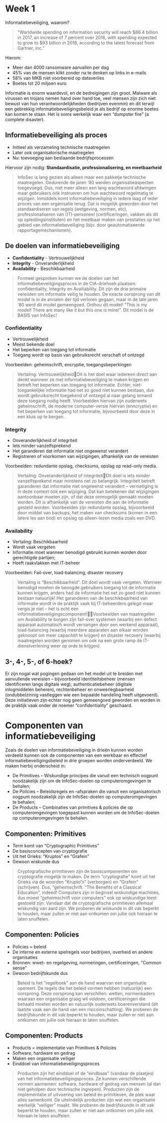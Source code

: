 # Week 1

Informatiebeveiliging, waarom?

> "Worldwide spending on information security will reach \$86.4 billion in 2017, an increase of 7 percent over 2016, with spending expected to grow to \$93 billion in 2018, according to the latest forecast from Gartner, Inc."

Hierom:

- Meer dan 4000 ransomware aanvallen per dag
- 45% van de mensen klikt zonder na te denken op links in e-mails
- 58% van MKB niet voorbereid op dataverlies
- Boetes tot 20 miljoen euro

Informatie is enorm waardevol, en de bedreigingen zijn groot. Malware als virussen en trojans nemen hand over hand toe, veel mensen zijn zich niet bewust van hun verantwoordelijkheden (bedrijven evenmin) en dit terwijl een gebrekkig informatiebeveiligingsbeleid je als bedrijf op enorme boetes kan komen te staan. Het is soms werkelijk waar een “dumpster fire” (a complete disaster).

## Informatiebeveiliging als proces

- Initieel als verzameling technische maatregelen
- Later ook organisatorische maatregelen
- Nu: toevoeging aan bestaande bedrijfsprocessen

Hiervoor zijn nodig: **Standaardisatie, professionalisering, en meetbaarheid**

> InfoSec is lang gezien als alleen maar een pakketje technische maatregelen. Gedurende de jaren ‘80 werden organisatieaspecten toegevoegd. Dus, niet meer alleen een lang wachtwoord afdwingen maar gebruikers óók instrueren om hun wachtwoord regelmatig te wijzigen. Inmiddels komt informatiebeveiliging in iedere laag of ieder proces van een organisatie terug. Dat is mogelijk geworden door het standaardiseren van regels (wetgeving, normen, etc), professionaliseren van (IT)-personeel (certificeringen, vakken als dit op opleidingsinstituten) en het meetbaar maken van prestaties op het gebied van informatiebeveiliging (bijv. door geautomatiseerde rapportagemechanismen).

## De doelen van informatiebeveiliging

- **Confidentiality** - Vertrouwelijkheid
- **Integrity** - Onveranderlijkheid
- **Availability** - Beschikbaarheid

> Formeel gesproken kunnen we de doelen van het informatiebeveiligingsproces in de CIA-driehoek plaatsen: confidentiality, Integrity en Availiability. Dit zijn de drie primaire vereisten om informatie veilig te houden. De exacte oorsprong van dit model is in de annalen der tijd verloren gegaan, maar in de late jaren ‘80 werd dit model gemeengoed. Onthou dit model! “This is my model! There are many like it but this one is mine!”. Dit model is de BASIS van InfoSec!

### Confidentiality

- Vertrouwelijkheid
- Meest bekende doel
- Het beperken van toegang tot informatie
- Toegang wordt op basis van gebruiksrecht verschaft of ontzegd

Voorbeelden: geheimschrift, encryptie, toegangsbeperkingen

> Vertaling: VertrouwelijkheidDit is het doel waar iedereen direct aan denkt wanneer ze met informatiebeveiliging te maken krijgen en betreft het beperken van toegang tot informatie. Echter, niet-toegankelijke informatie had net zo goed niet kunnen bestaan, dus wordt gebruiksrecht toegekend of ontzegd al naar gelang iemand deze toegang nodig heeft. Voorbeelden hiervan zijn ouderwets geheimschrift, de moderne computer-versie hiervan (enncryptie) en het beperken van toegang tot informatie, bijvoorbeeld door deze in een kluis op te bergen.

### Integrity

- Onveranderlijkheid of integriteit
- Iets minder vanzelfsprekend
- Het garanderen dat informatie niet ongewenst verandert
- Registreren of voorkomen van wijzigingen, afhankelijk van de vereisten

Voorbeelden: redundante opslag, checksums, opslag op read-only media.

> Vertaling: Onveranderlijkheid of integriteitDit doel is iets minder vanzelfsprekend maar minstens net zo belangrijk. Integriteit betreft garanderen dat informatie niet ongewenst verandert – vernietiging is in deze context óók een wijziging. Dat kan betekenen dat wijzigingen aantoonbaar moeten zijn, of dat deze onmogelijk gemaakt moeten worden. Dit is afhankelijk van de vereisten die aan de informatie gesteld worden. Voorbeelden zijn redundante opslag, bijvoorbeeld door middel van backups, het maken van checksums (komen in een latere les aan bod) en opslag op alleen-lezen media zoals een DVD.

### Availability

- Vertaling: Beschikbaarheid
- Wordt vaak vergeten
- Informatie moet wanneer benodigd gebruikt kunnen worden door gerechtigde partijen;
- Heeft raakvlakken met IT-beheer

Voorbeelden: Fail-over, load-balancing, disaster recovery

> Vertaling is “Beschikbaarheid”. Dit doel wordt vaak vergeten. Wanneer benodigd moeten de beoogde gebruikers toegang tot de informatie kunnen krijgen, anders had de informatie het net zo goed niet kunnen bestaan natuurlijk! Het garanderen van de beschikbaarheid van informatie wordt in de praktijk vaak bij IT-beheerders gelegd maar vergis je niet – het is echt een informatiebeveiligingscomponent!Voorbeelden van maatregelen om Availability te borgen zijn fail-over systemen (waarbij een defect apparaat automatisch wordt vervangen door een werkend apparaat), load-balancing (waarbij meerdere apparaten aan elkaar worden geknoopt om meer capaciteit te krijgen) en disaster recovery (waarbij maatregelen worden genomen om ook na een grote ramp de IT-dienstverlening weer op orde te krijgen).

## 3-, 4-, 5-, of 6-hoek?

Er zijn nogal wat pogingen gedaan om het model uit te breiden met aanvullende vereisten – bijvoorbeeld identiteitsbeheer (mensen identificeren langs digitale weg), authenticatiebeheer (digitale inlogmiddelen beheren), rechtenbeheer en onweerlegbaarheid (ondubbelzinnig vastleggen wie een bepaalde handeling heeft uitgevoerd). Deze initiatieven zijn echter nog geen gemeengoed geworden en worden in de praktijk vaak onder de noemer “confidentiality” geschaard.

# Componenten van informatiebeveiliging

Zoals de doelen van informatiebeveiliging in drieën kunnen worden verdeeld kunnen ook de componenten van een werkbaar en effectief informatiebeveiligingsbeleid in drie groepen worden onderverdeeld. We maken hierbij onderscheid in:

- De Primitives – Wiskundige principes die vanuit een technisch oogpunt noodzakelijk zijn om de InfoSec-doelen op computeromgevingen te behalen;
- De Policies – Beleidsregels en –afspraken die vanuit een organisatorisch oogpunt noodzakelijk zijn de InfoSec-doelen op computeromgevingen te behalen;
- De Products – Combinaties van primitives & policies die op computeromgevingen toegepast kunnen worden om de InfoSec-doelen op computeromgevingen te behalen.

## Componenten: Primitives

- Term komt van “Cryptographic Primitives”
- De basisconcepten van cryptografie
- Uit het Grieks: “Kruptos” en “Grafein”
- Gewoon wiskunde dus

> Cryptografische primitieven zijn de basiscomponenten om cryptografie mogelijk te maken. De term “cryptografie” komt uit het Grieks via de woorden “Krupto”s” (verborgen) en “Grafein” (schrijven). Dus, “geheimschrift. “The Benefits of a Classical Education”, indeed! Computers zijn in beginsel wiskundige machines, dus moest “geheimschrift voor computers” ook op wiskundige leest gestoeld zijn. Vandaar dat de cryptografische primitieven allemaal wiskundig van aard zijn. We proberen de wiskunde in dit vak beperkt te houden, maar zullen er niet aan ontkomen om jullie ook hieraan te laten snuffelen.

## Componenten: Policies

- Policies = beleid
- De interne en externe spelregels voor bedrijven, overheid en andere organisaties
- Bronnen: wwet- en regelgeving, normeringen, certificeringen, "Common sense"
- Gewoon bedrijfskunde dus

> Beleid is het “regelboek” aan de hand waarvan een organisatie opereert. De regels die het beleid vormen hebben (natuurlijk) een oorsprong. Deze oorsprong kan verschillen: wetten, normenkaders waaraan een organisatie graag wil voldoen, certificeringen die behaald moeten worden en natuurlijk ouderwets boerenverstand (dit laatste vaak aan de hand van een risicoinschatting). We proberen de bedrijfskunde in dit vak beperkt te houden, maar zullen er niet aan ontkomen om jullie ook hieraan te laten snuffelen.

## Componenten: Products

- Products = implementatie van Primitives & Policies
- Software, hardware en gedrag
- Maken een organisatie veiliger
- Einddoel van informatiebeveiligingsproces

> Producten zijn het einddoel of de “eindbaas” (vandaar de plaatjes) van het informatiebeveiligingsproces. Ze kunnen verschillende vormen aannemen: software, hardware of gedrag van mensen (al dan niet geholpen door technische ingrepen). Producten zijn de implementatie of uitvoering van beleid én primitieven, de plek waar alles samenkomt. De uiteindelijk producten zijn wat een organisatie werkelijk “veiliger” maakt. We proberen de bedrijfskunde in dit vak beperkt te houden, maar zullen er niet aan ontkomen om jullie ook hieraan te laten snuffelen.
